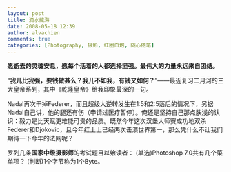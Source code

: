 ```yaml
---
layout: post
title: 滴水藏海
date: 2008-05-18 12:39
author: alvachien
comments: true
categories: [Photography, 摄影, 红圈白炮, 随心随笔]
---
```


**愿逝去的灵魂安息，愿每个活着的人都选择坚强。最伟大的力量永远来自团结。**

“**我儿比我强，要钱做甚么？我儿不如我，有钱又如何？**”——最近复习二月河的三大皇帝系列，其中《乾隆皇帝》给我印象最深的一句。

Nadal再次干掉Federer，而且超级大逆转发生在1:5和2:5落后的情况下，另据Nadal自己讲，他的腿还有伤（申请过医疗暂停）。俺还是坚持自己那点肤浅的认识：毅力是比天赋更难能可贵的品质。既然今年这次汉堡大师赛成功地双杀Federer和Djokovic，且今年红土上已经两次击溃世界第一，那么凭什么不让我们期待一下今年的法网呢？

罗列几条**国家中级摄影师**的考试题目以飨读者：
(单选)Photoshop 7.0共有几个菜单项？
(判断)1个字节称为1个Byte。
